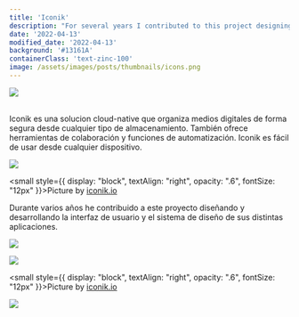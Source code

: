 ```yaml
---
title: 'Iconik'
description: "For several years I contributed to this project designing and developing the interface and the design system for its different applications"
date: '2022-04-13'
modified_date: '2022-04-13'
background: '#13161A'
containerClass: 'text-zinc-100'
image: /assets/images/posts/thumbnails/icons.png
---
```


![](/assets/images/posts/design_system/000.png)

<br/>
Iconik es una solucion cloud-native que organiza medios digitales de forma segura desde cualquier tipo de almacenamiento. También ofrece herramientas de colaboración y funciones de automatización. Iconik es fácil de usar desde cualquier dispositivo.
<br/>

![](/assets/images/posts/design_system/iconik_agent.png)

<small style={{ display: "block", textAlign: "right", opacity: ".6", fontSize: "12px" }}>Picture by [iconik.io](https://iconik.io/)</small>

Durante varios años he contribuido a este proyecto diseñando y desarrollando la interfaz de usuario y el sistema de diseño de sus distintas aplicaciones.

![](/assets/images/posts/design_system/001.png)

![](/assets/images/posts/design_system/iconik.png)

<small style={{ display: "block", textAlign: "right", opacity: ".6", fontSize: "12px" }}>Picture by [iconik.io](https://iconik.io/)</small>

![](/assets/images/posts/design_system/002.png)

